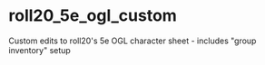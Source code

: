 # roll20_5e_ogl_custom
Custom edits to roll20's 5e OGL character sheet - includes "group inventory" setup
